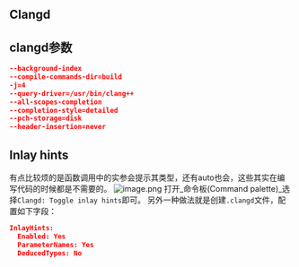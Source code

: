 ## Clangd
## clangd参数
```json
--background-index
--compile-commands-dir=build
-j=4
--query-driver=/usr/bin/clang++
--all-scopes-completion
--completion-style=detailed
--pch-storage=disk
--header-insertion=never
```
## Inlay hints
有点比较烦的是函数调用中的实参会提示其类型，还有auto也会，这些其实在编写代码的时候都是不需要的。
![image.png](https://cdn.nlark.com/yuque/0/2023/png/34841510/1675602819154-e978f59f-91f7-4a1c-9e13-3a22d75812aa.png#averageHue=%23232221&clientId=u84f58c2a-765f-4&from=paste&height=76&id=u3c6049be&name=image.png&originHeight=114&originWidth=1066&originalType=binary&ratio=1&rotation=0&showTitle=false&size=24574&status=done&style=none&taskId=ue4bac124-8f2a-4ed9-83ec-89fe784c5c1&title=&width=710.6666666666666)
打开_命令板(Command palette)\_选择`Clangd: Toggle inlay hints`即可。
另外一种做法就是创建`.clangd`文件，配置如下字段：
```json
InlayHints:
  Enabled: Yes
  ParameterNames: Yes
  DeducedTypes: No
```
